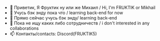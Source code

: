 - 👋 Приветик, Я Фруктик ну или же Михаил / Hi, I'm FRUKTIK or Mikhail
- 👀 Учусь бэк энду пока что / learning back-end for now
- 🌱 Прямо сейчас учусь бэк энду/ learning back-end
- 💞️ Пока не ищу каких либо сотрудничеств / i don't interested in any collaborations
- 📫 Контакты/contacts: Discord(FRUKTIK5)

<!---
FRUKTIK5/FRUKTIK5 is a ✨ special ✨ repository because its `README.md` (this file) appears on your GitHub profile.
You can click the Preview link to take a look at your changes.
--->
